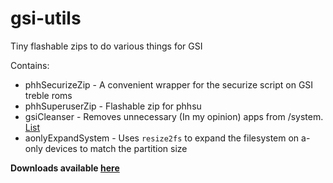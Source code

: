 # gsi-utils
Tiny flashable zips to do various things for GSI

Contains:
- phhSecurizeZip - A convenient wrapper for the securize script on GSI treble roms
- phhSuperuserZip - Flashable zip for phhsu
- gsiCleanser - Removes unnecessary (In my opinion) apps from /system. [List](https://github.com/KhushrajRathod/GSIUtils/blob/master/zips/gsiCleanser/README.md)
- aonlyExpandSystem - Uses `resize2fs` to expand the filesystem on a-only devices to match the partition size 

**Downloads available [here](https://github.com/khrj/gsi-utils/releases)**
